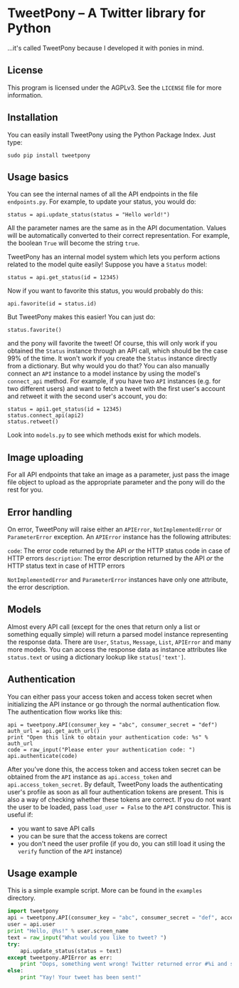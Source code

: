 TweetPony – A Twitter library for Python
========================================
…it's called TweetPony because I developed it with ponies in mind.

License
-------
This program is licensed under the AGPLv3. See the `LICENSE` file for more information.

Installation
------------
You can easily install TweetPony using the Python Package Index. Just type:

	sudo pip install tweetpony

Usage basics
------------
You can see the internal names of all the API endpoints in the file `endpoints.py`.
For example, to update your status, you would do:

	status = api.update_status(status = "Hello world!")

All the parameter names are the same as in the API documentation. Values will be automatically converted to their correct representation. For example, the boolean `True` will become the string `true`.

TweetPony has an internal model system which lets you perform actions related to the model quite easily!
Suppose you have a `Status` model:

	status = api.get_status(id = 12345)

Now if you want to favorite this status, you would probably do this:

	api.favorite(id = status.id)

But TweetPony makes this easier! You can just do:

	status.favorite()

and the pony will favorite the tweet!
Of course, this will only work if you obtained the `Status` instance through an API call, which should be the case 99% of the time. It won't work if you create the `Status` instance directly from a dictionary. But why would you do that?
You can also manually connect an `API` instance to a model instance by using the model's `connect_api` method.
For example, if you have two `API` instances (e.g. for two different users) and want to fetch a tweet with the first user's account and retweet it with the second user's account, you do:

	status = api1.get_status(id = 12345)
	status.connect_api(api2)
	status.retweet()

Look into `models.py` to see which methods exist for which models.

Image uploading
---------------
For all API endpoints that take an image as a parameter, just pass the image file object to upload as the appropriate parameter and the pony will do the rest for you.

Error handling
--------------
On error, TweetPony will raise either an `APIError`, `NotImplementedError` or `ParameterError` exception.
An `APIError` instance has the following attributes:

`code`: The error code returned by the API *or* the HTTP status code in case of HTTP errors
`description`: The error description returned by the API *or* the HTTP status text in case of HTTP errors

`NotImplementedError` and `ParameterError` instances have only one attribute, the error description.

Models
------
Almost every API call (except for the ones that return only a list or something equally simple) will return a parsed model instance representing the response data.
There are `User`, `Status`, `Message`, `List`, `APIError` and many more models.
You can access the response data as instance attributes like `status.text` or using a dictionary lookup like `status['text']`.

Authentication
--------------
You can either pass your access token and access token secret when initializing the API instance or go through the normal authentication flow.
The authentication flow works like this:

	api = tweetpony.API(consumer_key = "abc", consumer_secret = "def")
	auth_url = api.get_auth_url()
	print "Open this link to obtain your authentication code: %s" % auth_url
	code = raw_input("Please enter your authentication code: ")
	api.authenticate(code)

After you've done this, the access token and access token secret can be obtained from the `API` instance as `api.access_token` and `api.access_token_secret`.
By default, TweetPony loads the authenticating user's profile as soon as all four authentication tokens are present. This is also a way of checking whether these tokens are correct. If you do not want the user to be loaded, pass `load_user = False` to the `API` constructor.
This is useful if:
* you want to save API calls
* you can be sure that the access tokens are correct
* you don't need the user profile (if you do, you can still load it using the `verify` function of the `API` instance)

Usage example
-------------
This is a simple example script. More can be found in the `examples` directory.

```python
import tweetpony
api = tweetpony.API(consumer_key = "abc", consumer_secret = "def", access_token = "ghi", access_token_secret = "jkl")
user = api.user
print "Hello, @%s!" % user.screen_name
text = raw_input("What would you like to tweet? ")
try:
	api.update_status(status = text)
except tweetpony.APIError as err:
	print "Oops, something went wrong! Twitter returned error #%i and said: %s" % (err.code, err.description)
else:
	print "Yay! Your tweet has been sent!"
```